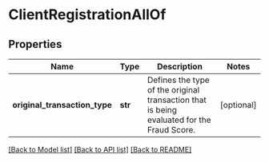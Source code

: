 # ClientRegistrationAllOf

## Properties
Name | Type | Description | Notes
------------ | ------------- | ------------- | -------------
**original_transaction_type** | **str** | Defines the type of the original transaction that is being evaluated for the Fraud Score. | [optional] 

[[Back to Model list]](../README.md#documentation-for-models) [[Back to API list]](../README.md#documentation-for-api-endpoints) [[Back to README]](../README.md)


